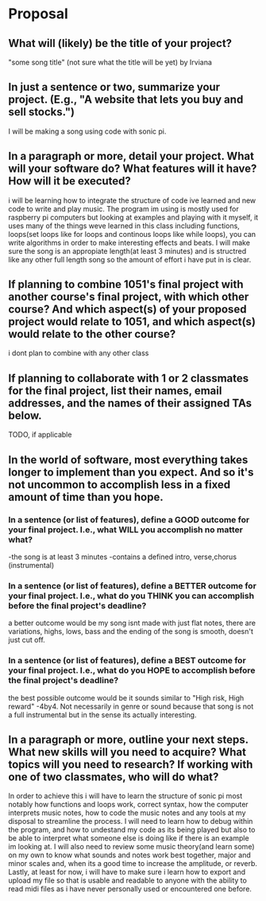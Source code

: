 # Proposal

## What will (likely) be the title of your project?

"some song title" (not sure what the title will be yet) by Irviana

## In just a sentence or two, summarize your project. (E.g., "A website that lets you buy and sell stocks.")

I will be making a song using code with sonic pi.

## In a paragraph or more, detail your project. What will your software do? What features will it have? How will it be executed?
i will be learning how to integrate the structure of code ive learned and new code to write and play music.
The program im using is mostly used for raspberry pi computers but looking at examples and playing with it myself, it uses many of
the things weve learned in this class including functions, loops(set loops like for loops and continous loops like while loops),
you can write algorithms in order to make interesting effects and beats. I will make sure the song is an appropiate length(at least 3 minutes) and
is structred like any other full length song so the amount of effort i have put in is clear.


## If planning to combine 1051's final project with another course's final project, with which other course? And which aspect(s) of your proposed project would relate to 1051, and which aspect(s) would relate to the other course?

i dont plan to combine with any other class

## If planning to collaborate with 1 or 2 classmates for the final project, list their names, email addresses, and the names of their assigned TAs below.

TODO, if applicable

## In the world of software, most everything takes longer to implement than you expect. And so it's not uncommon to accomplish less in a fixed amount of time than you hope.

### In a sentence (or list of features), define a GOOD outcome for your final project. I.e., what WILL you accomplish no matter what?
-the song is at least 3 minutes
-contains a defined intro, verse,chorus (instrumental)

### In a sentence (or list of features), define a BETTER outcome for your final project. I.e., what do you THINK you can accomplish before the final project's deadline?

a better outcome would be my song isnt made with just flat notes, there are variations, highs, lows, bass and the ending of the song is smooth, doesn't just cut off.

### In a sentence (or list of features), define a BEST outcome for your final project. I.e., what do you HOPE to accomplish before the final project's deadline?

the best possible outcome would be it sounds similar to "High risk, High reward" -4by4. Not necessarily in genre or sound because that song is not a full instrumental
but in the sense its actually interesting.

## In a paragraph or more, outline your next steps. What new skills will you need to acquire? What topics will you need to research? If working with one of two classmates, who will do what?
In order to achieve this i will have to learn the structure of sonic pi most notably how functions and loops work, correct syntax, how the computer interprets music notes, how to code the music notes
and any tools at my disposal to streamline the process. I will need to learn how to debug within the program, and how to undestand my code as its being played but also to be able
to interpret what someone else is doing like if there is an example im looking at. I will also need to review some music theory(and learn some) on my own to know what sounds and notes work best together,
major and minor scales and, when its a good time to increase the amplitude, or reverb. Lastly, at least for now, i will have to make sure i learn how to export
and upload my file so that is usable and readable to anyone with the ability to read midi files as i have never personally used or encountered one before. 
